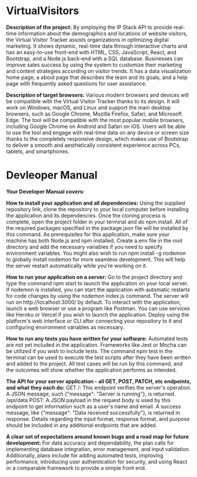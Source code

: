 # VirtualVisitors
**Description of the project:** By employing the IP Stack API to provide real-time information about the demographics and locations of website visitors, the Virtual Visitor Tracker assists organizations in optimizing digital marketing. It shows dynamic, real-time data through interactive charts and has an easy-to-use front-end with HTML, CSS, JavaScript, React, and Bootstrap, and a Node.js back-end with a SQL database. Businesses can improve sales success by using the system to customize their marketing and content strategies according on visitor trends. It has a data visualization home page, a about page that describes the team and its goals, and a help page with frequently asked questions for user assistance.

**Description of target browsers:** Various modern browsers and devices will be compatible with the Virtual Visitor Tracker thanks to its design. It will work on Windows, macOS, and Linux and support the main desktop browsers, such as Google Chrome, Mozilla Firefox, Safari, and Microsoft Edge. The tool will be compatible with the most popular mobile browsers, including Google Chrome on Android and Safari on iOS. Users will be able to use the tool and engage with real-time data on any device or screen size thanks to the completely responsive design, which makes use of Bootstrap to deliver a smooth and aesthetically consistent experience across PCs, tablets, and smartphones.

# Devleoper Manual

**Your Developer Manual covers:**

**How to install your application and all dependencies:**
Using the supplied repository link, clone the repository to your local computer before installing the application and its dependencies. Once the cloning process is complete, open the project folder in your terminal and do npm install. All of the required packages specified in the package.json file will be installed by this command. As prerequisites for this application, make sure your machine has both Node.js and npm installed. Create a.env file in the root directory and add the necessary variables if you need to specify environment variables. You might also wish to run npm install -g nodemon to globally install nodemon for more seamless development. This will help the server restart automatically while you're working on it.

**How to run your application on a server:**
Go to the project directory and type the command npm start to launch the application on your local server. If nodemon is installed, you can start the application with automatic restarts for code changes by using the nodemon index.js command. The server will run on http://localhost:3000/ by default. To interact with the application, launch a web browser or use a program like Postman. You can use services like Heroku or Vercel if you wish to launch the application. Deploy using the platform's web interface or CLI after connecting your repository to it and configuring environment variables as necessary.

**How to run any tests you have written for your software:**
Automated tests are not yet included in the application. Frameworks like Jest or Mocha can be utilized if you wish to include tests. The command npm test in the terminal can be used to execute the test scripts after they have been written and added to the project. All test cases will be run by this command, and the outcomes will show whether the application performs as intended.

**The API for your server application - all GET, POST, PATCH, etc endpoints, and what they each do:**
GET /: This endpoint verifies the server's operation. A JSON message, such {"message": "Server is running"}, is returned.
/api/data POST: A JSON payload in the request body is used by this endpoint to get information such as a user's name and email. A success message, like {"message": "Data received successfully"}, is returned in response.
Details regarding the input format, response format, and purpose should be included in any additional endpoints that are added.

**A clear set of expectations around known bugs and a road map for future development:**
For data accuracy and dependability, the plan calls for implementing database integration, error management, and input validation. Additionally, plans include for adding automated tests, improving performance, introducing user authentication for security, and using React or a comparable framework to provide a simple front end.
